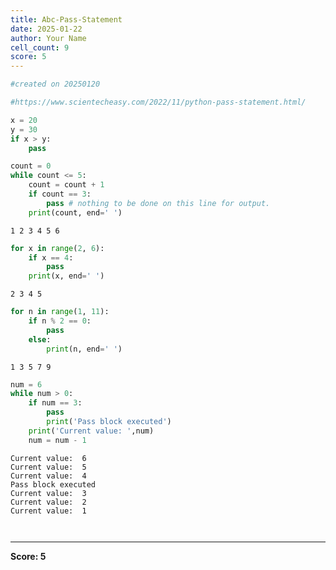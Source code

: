 ```yaml
---
title: Abc-Pass-Statement
date: 2025-01-22
author: Your Name
cell_count: 9
score: 5
---
```


```python
#created on 20250120
```


```python
#https://www.scientecheasy.com/2022/11/python-pass-statement.html/
```


```python
x = 20
y = 30
if x > y:
    pass

```


```python
count = 0
while count <= 5:
    count = count + 1
    if count == 3:
        pass # nothing to be done on this line for output.
    print(count, end=' ')

```

    1 2 3 4 5 6 


```python
for x in range(2, 6):
    if x == 4:
        pass
    print(x, end=' ')

```

    2 3 4 5 


```python
for n in range(1, 11):
    if n % 2 == 0:
        pass 
    else:
        print(n, end=' ') 

```

    1 3 5 7 9 


```python
num = 6
while num > 0:
    if num == 3:
        pass
        print('Pass block executed')
    print('Current value: ',num)
    num = num - 1

```

    Current value:  6
    Current value:  5
    Current value:  4
    Pass block executed
    Current value:  3
    Current value:  2
    Current value:  1



```python


```


```python

```


---
**Score: 5**
